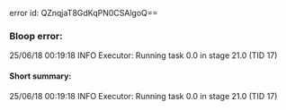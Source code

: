 error id: QZnqjaT8GdKqPN0CSAlgoQ==
### Bloop error:

25/06/18 00:19:18 INFO Executor: Running task 0.0 in stage 21.0 (TID 17)
#### Short summary: 

25/06/18 00:19:18 INFO Executor: Running task 0.0 in stage 21.0 (TID 17)